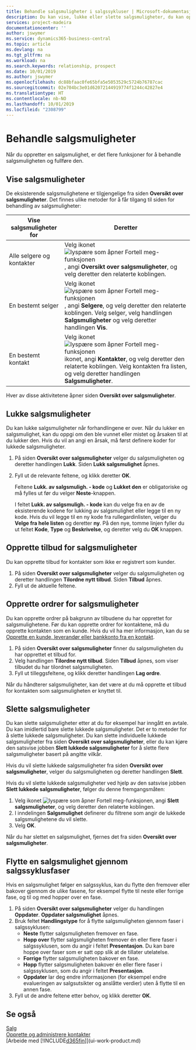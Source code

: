 ```yaml
---
title: Behandle salgsmuligheter i salgssykluser | Microsoft-dokumentasjon
description: Du kan vise, lukke eller slette salgsmuligheter, du kan opprette tilbud og ordrer for salgsmuligheter, og du kan flytte en salgsmulighet gjennom fasene i en salgssyklus.
services: project-madeira
documentationcenter: ''
author: jswymer
ms.service: dynamics365-business-central
ms.topic: article
ms.devlang: na
ms.tgt_pltfrm: na
ms.workload: na
ms.search.keywords: relationship, prospect
ms.date: 10/01/2019
ms.author: jswymer
ms.openlocfilehash: dc88bfaac0fe65bfa5e5053529c5724b76787cac
ms.sourcegitcommit: 02e704bc3e01d62072144919774f1244c42827e4
ms.translationtype: HT
ms.contentlocale: nb-NO
ms.lasthandoff: 10/01/2019
ms.locfileid: "2308799"
---
```

# <a name="process-sales-opportunities"></a>Behandle salgsmuligheter
Når du oppretter en salgsmulighet, er det flere funksjoner for å behandle salgsmuligheten og fullføre den.

## <a name="to-view-opportunities"></a>Vise salgsmuligheter
De eksisterende salgsmulighetene er tilgjengelige fra siden **Oversikt over salgsmuligheter**. Det finnes ulike metoder for å får tilgang til siden for behandling av salgsmuligheter:

| Vise salgsmuligheter for | Deretter |
| --- | --- |
| Alle selgere og kontakter |Velg ikonet ![lyspære som åpner Fortell meg-funksjonen](media/ui-search/search_small.png "Fortell hva du vil gjøre"), angi **Oversikt over salgsmuligheter**, og velg deretter den relaterte koblingen. |
| En bestemt selger |Velg ikonet ![lyspære som åpner Fortell meg-funksjonen](media/ui-search/search_small.png "Fortell hva du vil gjøre"), angi **Selgere**, og velg deretter den relaterte koblingen. Velg selger, velg handlingen **Salgsmuligheter** og velg deretter handlingen **Vis**. |
| En bestemt kontakt |Velg ikonet ![lyspære som åpner Fortell meg-funksjonen](media/ui-search/search_small.png "Fortell hva du vil gjøre") ikonet, angi **Kontakter**, og velg deretter den relaterte koblingen. Velg kontakten fra listen, og velg deretter handlingen **Salgsmuligheter**. |

Hver av disse aktivitetene åpner siden **Oversikt over salgsmuligheter**.

## <a name="to-close-opportunities"></a>Lukke salgsmuligheter
Du kan lukke salgsmuligheter når forhandlingene er over. Når du lukker en salgsmulighet, kan du oppgi om den ble vunnet eller mistet og årsaken til at du lukker den. Hvis du vil an angi en årsak, må først definere koder for lukkede salgsmuligheter.

1. På siden **Oversikt over salgsmuligheter** velger du salgsmuligheten og deretter handlingen **Lukk**. Siden **Lukk salgsmulighet** åpnes.
2. Fyll ut de relevante feltene, og klikk deretter **OK**.

   Feltene **Lukk. av salgsmuligh. - kode** og **Lukket den** er obligatoriske og må fylles ut før du velger **Neste**-knappen.

   I feltet **Lukk. av salgsmuligh. - kode** kan du velge fra en av de eksisterende kodene for lukking av salgsmulighet eller legge til en ny kode. Hvis du vil legge til en ny kode fra rullegardinlisten, velger du **Velge fra hele listen** og deretter **ny**. På den nye, tomme linjen fyller du ut feltet **Kode**, **Type** og **Beskrivelse**, og deretter velg du **OK** knappen.

## <a name="to-create-quotes-for-opportunities"></a>Opprette tilbud for salgsmuligheter
Du kan opprette tilbud for kontakter som ikke er registrert som kunder.

1. På siden **Oversikt over salgsmuligheter** velger du salgsmuligheten og deretter handlingen **Tilordne nytt tilbud**. Siden **Tilbud** åpnes.
2. Fyll ut de aktuelle feltene.

## <a name="to-create-sales-orders-for-opportunities"></a>Opprette ordrer for salgsmuligheter
Du kan opprette ordrer på bakgrunn av tilbudene du har opprettet for salgsmulighetene. Før du kan opprette ordrer for kontaktene, må du opprette kontakten som en kunde. Hvis du vil ha mer informasjon, kan du se [Opprette en kunde, leverandør eller bankkonto fra en kontakt](marketing-how-create-contacts-new-customers-vendors-bank-accounts.md).

1. På siden **Oversikt over salgsmuligheter** finner du salgsmuligheten du har opprettet et tilbud for.
2. Velg handlingen **Tilordne nytt tilbud**. Siden **Tilbud** åpnes, som viser tilbudet du har tilordnet salgsmuligheten.
3. Fyll ut tilleggsfeltene, og klikk deretter handlingen **Lag ordre**.

Når du håndterer salgsmuligheter, kan det være at du må opprette et tilbud for kontakten som salgsmuligheten er knyttet til.

## <a name="to-delete-opportunities"></a>Slette salgsmuligheter
Du kan slette salgsmuligheter etter at du for eksempel har inngått en avtale. Du kan imidlertid bare slette lukkede salgsmuligheter. Det er to metoder for å slette lukkede salgsmuligheter. Du kan slette individuelle lukkede salgsmuligheter fra siden **Oversikt over salgsmuligheter**, eller du kan kjøre den satsvise jobben **Slett lukkede salgsmuligheter** for å slette flere salgsmuligheter basert på angitte vilkår.

Hvis du vil slette lukkede salgsmuligheter fra siden **Oversikt over salgsmuligheter**, velger du salgsmuligheten og deretter handlingen **Slett**.

Hvis du vil slette lukkede salgsmuligheter ved hjelp av den satsvise jobben **Slett lukkede salgsmuligheter**, følger du denne fremgangsmåten:

1. Velg ikonet ![lyspære som åpner Fortell meg-funksjonen](media/ui-search/search_small.png "Fortell hva du vil gjøre"), angi **Slett salgsmuligheter**, og velg deretter den relaterte koblingen.
2. I inndelingen **Salgsmulighet** definerer du filtrene som angir de lukkede salgsmulighetene du vil slette.
3. Velg **OK**.

Når du har slettet en salgsmulighet, fjernes det fra siden **Oversikt over salgsmuligheter**.

## <a name="to-move-an-opportunity-through-sales-cycle-stages"></a>Flytte en salgsmulighet gjennom salgssyklusfaser
Hvis en salgsmulighet følger en salgssyklus, kan du flytte den fremover eller bakover gjennom de ulike fasene, for eksempel flytte til neste eller forrige fase, og til og med hopper over en fase.

1. På siden **Oversikt over salgsmuligheter** velger du handlingen **Oppdater**. **Oppdater salgsmulighet** åpnes.
2. Bruk feltet **Handlingstype** for å flytte salgsmuligheten gjennom faser i salgssyklusen:
   * **Neste** flytter salgsmuligheten fremover en fase.
   * **Hopp over** flytter salgsmuligheten fremover én eller flere faser i salgssyklusen, som du angir i feltet **Presentasjon**. Du kan bare hoppe over faser som er satt opp slik at de tillater utelatelse.
   * **Forrige** flytter salgsmuligheten bakover en fase.
   * **Hopp** flytter salgsmuligheten bakover én eller flere faser i salgssyklusen, som du angir i feltet **Presentasjon**.
   * **Oppdater** lar deg endre informasjonen (for eksempel endre evalueringen av salgsutsikter og anslåtte verdier) uten å flytte til en annen fase.
3. Fyll ut de andre feltene etter behov, og klikk deretter **OK**.

## <a name="see-also"></a>Se også
[Salg](sales-manage-sales.md)  
[Opprette og administrere kontakter](marketing-contacts.md)  
[Arbeide med [!INCLUDE[d365fin](includes/d365fin_md.md)]](ui-work-product.md)
